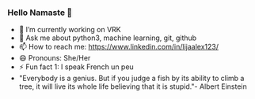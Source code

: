### Hello Namaste 👋

<!--
**LijaAlex12/LijaAlex12** is a ✨ _special_ ✨ repository because its `README.md` (this file) appears on your GitHub profile.

Here are some ideas to get you started:
-->

- 🔭 I’m currently working on VRK
- 💬 Ask me about python3, machine learning, git, github
- 📫 How to reach me: https://www.linkedin.com/in/lijaalex123/
- 😄 Pronouns: She/Her
- ⚡ Fun fact 1: I speak French un peu
- "Everybody is a genius. But if you judge a fish by its ability to climb a tree, it will live its whole life believing that it is stupid."- Albert Einstein
